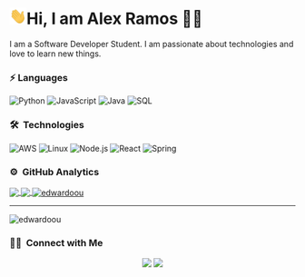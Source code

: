 # <img src="https://raw.githubusercontent.com/ABSphreak/ABSphreak/master/gifs/Hi.gif" width="30px">Hi, I am Alex Ramos 👨‍💻
I am a Software Developer Student. I am passionate about technologies and love to learn new things.

### ⚡&nbsp;Languages

![Python](https://img.shields.io/badge/-Python-000?&logo=Python)
![JavaScript](https://img.shields.io/badge/-JavaScript-000?&logo=JavaScript)
![Java](https://img.shields.io/badge/-Java-000?&logo=Java&logoColor=007396)
![SQL](https://img.shields.io/badge/-SQL-000?&logo=MySQL)

### 🛠 &nbsp;Technologies

![AWS](https://img.shields.io/badge/-AWS-000?&logo=Amazon-AWS&logoColor=F90)
![Linux](https://img.shields.io/badge/-Linux-000?&logo=Linux)
![Node.js](https://img.shields.io/badge/-Node.js-000?&logo=node.js)
![React](https://img.shields.io/badge/-React-000?&logo=React)
![Spring](https://img.shields.io/badge/-Spring-000?&logo=Spring)

### ⚙️ &nbsp;GitHub Analytics

<a href="mi pagina web">
  <img align="center" height="137px" src="https://github-readme-stats.vercel.app/api?username=edwardoou&hide_title=true&hide_border=true&show_icons=true&include_all_commits=true&count_private=true&line_height=21&theme=radical" />
  <!-- wi*quL3fcV -->
  <img align="center" height="137px" src="https://github-readme-stats.vercel.app/api/top-langs/?username=edwardoou&show_icons=true&locale=en&layout=compact&hide=html&hide_title=true&hide_border=true&langs_count=6&theme=radical" />
  <img align="center" src="https://github-readme-streak-stats.herokuapp.com/?user=edwardoou&hide_title=true&hide_border=true&show_icons=true&include_all_commits=true&count_private=true&&line_height=21&theme=radical" alt="edwardoou" />
</a>
<hr>
<a><img align="center" src="https://github-readme-streak-stats.herokuapp.com/?user=edwardoou&hide_title=true&hide_border=true&show_icons=true&include_all_commits=true&count_private=true&&line_height=21&theme=radical" alt="edwardoou" /></a>

###  🤝🏻 &nbsp;Connect with Me

<p align="center">
<!--<a href="https://cameronthompson.io"><img src="https://img.shields.io/badge/-cameronthompson.io-3423A6?style=flat-square&logo=Google-Chrome&logoColor=white"/></a> -->
<a href="https://www.linkedin.com/in/alexramostito"><img src="https://img.shields.io/badge/-Alex%20Ramos-0077B5?style=flat-square&logo=Linkedin&logoColor=white"/></a>
<a href="mailto:alex.ramos.t@tecsup.edu.pe"><img src="https://img.shields.io/badge/-alex.ramos.t@tecsup.edu.pe-D14836?style=flat-square&logo=Gmail&logoColor=white"/></a>
  
